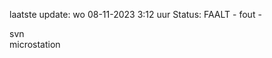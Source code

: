 laatste update: 
wo 08-11-2023  3:12   uur 
Status: FAALT - fout - 
<div class="service R">svn</div><div class="service Y">microstation</div>